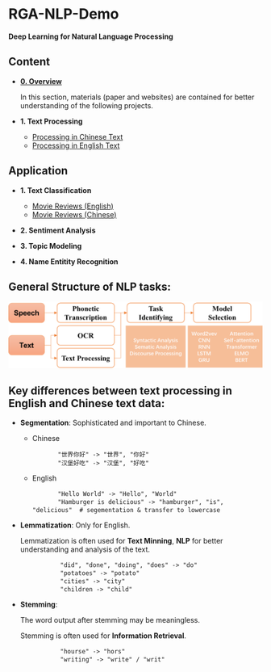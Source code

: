 # RGA-NLP-Demo
**Deep Learning for Natural Language Processing**

## Content
+ [**0. Overview**](https://github.com/Junyan-Guo/NLP-Deep-Learning-Demo/tree/master/doc/Overview)
  
  In this section, materials (paper and websites) are contained for better understanding of the following projects.

+ **1. Text Processing**
  - [Processing in Chinese Text](https://github.com/Junyan-Guo/NLP-Deep-Learning-Demo/tree/master/doc/Chinese%20Text%20Processing)
  - [Processing in English Text](https://github.com/Junyan-Guo/NLP-Deep-Learning-Demo/tree/master/doc/English%20Text%20Processing)

## Application
+ **1. Text Classification**
  - [Movie Reviews (English)](https://github.com/Junyan-Guo/NLP-Deep-Learning-Demo/tree/master/doc/Chinese%20Text%20Processng)
  - [Movie Reviews (Chinese)](https://github.com/Junyan-Guo/NLP-Deep-Learning-Demo/tree/master/doc/Chinese%20Text%20Processng)

+ **2. Sentiment Analysis**

+ **3. Topic Modeling**

+ **4. Name Entitity Recognition**


## General Structure of NLP tasks:
<img src="figs/Structure.png" alt="Structure" width="1200"/>

## Key differences between text processing in English and Chinese text data:

  - **Segmentation**: Sophisticated and important to Chinese.
  
    + Chinese
                 
                 "世界你好" -> "世界", "你好"
                 "汉堡好吃" -> "汉堡", "好吃"
    
    + English
                 
                 "Hello World" -> "Hello", "World"
                 "Hamburger is delicious" -> "hamburger", "is", "delicious"  # segementation & transfer to lowercase
    
  - **Lemmatization**: Only for English.
    
    Lemmatization is often used for **Text Minning**, **NLP** for better understanding and analysis of the text.
                 
                   "did", "done", "doing", "does" -> "do"
                   "potatoes" -> "potato"                 
                   "cities" -> "city"                 
                   "children -> "child"
                 
  - **Stemming**:
    
    The word output after stemming may be meaningless.
    
    Stemming is often used for **Information Retrieval**.
                 
                   "hourse" -> "hors"
                   "writing" -> "write" / "writ"
